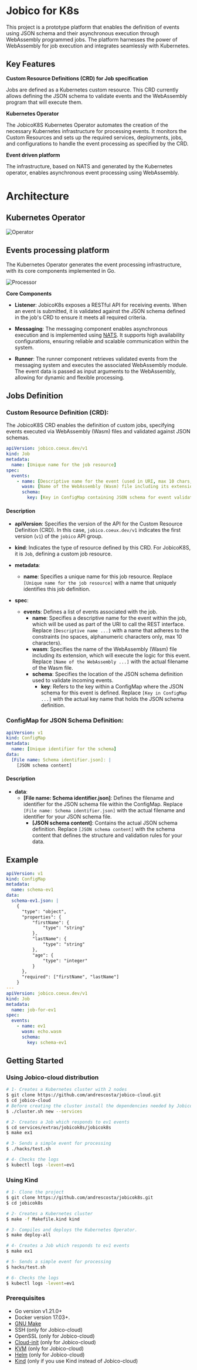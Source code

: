 # Jobico for K8s

This project is a prototype platform that enables the definition of events using JSON schema and their asynchronous execution through WebAssembly programmed jobs. The platform harnesses the power of WebAssembly for job execution and integrates seamlessly with Kubernetes.

## Key Features

**Custom Resource Definitions (CRD) for Job specification**

Jobs are defined as a Kubernetes custom resource. This CRD currently allows defining the JSON schema to validate events and the WebAssembly program that will execute them.

**Kubernetes Operator**

The JobicoK8S Kubernetes Operator automates the creation of the necessary Kubernetes infrastructure for processing events. It monitors the Custom Resources and sets up the required services, deployments, jobs, and configurations to handle the event processing as specified by the CRD.

**Event driven platform**

The infrastructure, based on NATS and generated by the Kubernetes operator, enables asynchronous event processing using WebAssembly.

# Architecture

## Kubernetes Operator

![Operator](img/operator.jpg)

## Events processing platform

The Kubernetes Operator generates the event processing infrastructure, with its core components implemented in Go.

![Processor](img/processor.jpg)


**Core Components**

   - **Listener**: JobicoK8s exposes a RESTful API for receiving events. When an event is submitted, it is validated against the JSON schema defined in the job's CRD to ensure it meets all required criteria.

   - **Messaging**: The messaging component enables asynchronous execution and is implemented using [NATS](https://nats.io/). It supports high availability configurations, ensuring reliable and scalable communication within the system.

   - **Runner**: The runner component retrieves validated events from the messaging system and executes the associated WebAssembly module. The event data is passed as input arguments to the WebAssembly, allowing for dynamic and flexible processing.

## Jobs Definition

### Custom Resource Definition (CRD):

The JobicoK8S CRD enables the definition of custom jobs, specifying events executed via WebAssembly (Wasm) files and validated against JSON schemas.

```yaml
apiVersion: jobico.coeux.dev/v1
kind: Job
metadata:
  name: [Unique name for the job resource]
spec:
  events:
    - name: [Descriptive name for the event (used in URI, max 10 chars, alphanumeric)]
      wasm: [Name of the WebAssembly (Wasm) file including its extension]
      schema:
        key: [Key in ConfigMap containing JSON schema for event validation]
```

#### Description

- **apiVersion**: Specifies the version of the API for the Custom Resource Definition (CRD). In this case, `jobico.coeux.dev/v1` indicates the first version (`v1`) of the `jobico` API group.

- **kind**: Indicates the type of resource defined by this CRD. For JobicoK8S, it is `Job`, defining a custom job resource.

- **metadata**:
  - **name**: Specifies a unique name for this job resource. Replace `[Unique name for the job resource]` with a name that uniquely identifies this job definition.

- **spec**:
  - **events**: Defines a list of events associated with the job.
    - **name**: Specifies a descriptive name for the event within the job, which will be used as part of the URI to call the REST interface. Replace `[Descriptive name ...]` with a name that adheres to the constraints (no spaces, alphanumeric characters only, max 10 characters).
    - **wasm**: Specifies the name of the WebAssembly (Wasm) file including its extension, which will execute the logic for this event. Replace `[Name of the WebAssembly ...]` with the actual filename of the Wasm file.
    - **schema**: Specifies the location of the JSON schema definition used to validate incoming events.
      - **key**: Refers to the key within a ConfigMap where the JSON schema for this event is defined. Replace `[Key in ConfigMap ...]` with the actual key name that holds the JSON schema definition.

### ConfigMap for JSON Schema Definition:

```yaml
apiVersion: v1
kind: ConfigMap
metadata:
  name: [Unique identifier for the schema]
data:
  [File name: Schema identifier.json]: |
    [JSON schema content]
```

#### Description

- **data**:
  - **[File name: Schema identifier.json]**: Defines the filename and identifier for the JSON schema file within the ConfigMap. Replace `[File name: Schema identifier.json]` with the actual filename and identifier for your JSON schema file.
    - **[JSON schema content]**: Contains the actual JSON schema definition. Replace `[JSON schema content]` with the schema content that defines the structure and validation rules for your data.

## Example

```yaml
apiVersion: v1
kind: ConfigMap
metadata:
  name: schema-ev1
data:
  schema-ev1.json: |
    {
      "type": "object",
      "properties": {
          "firstName": {
              "type": "string"
          },
          "lastName": {
              "type": "string"
          },
          "age": {
              "type": "integer"
          }
      },
      "required": ["firstName", "lastName"]
    }
---
apiVersion: jobico.coeux.dev/v1
kind: Job
metadata:
  name: job-for-ev1
spec:
  events:
    - name: ev1
      wasm: echo.wasm
      schema:
        key: schema-ev1
```
## Getting Started

### Using Jobico-cloud distribution
```bash
# 1- Creates a Kubernetes cluster with 2 nodes
$ git clone https://github.com/andrescosta/jobico-cloud.git
$ cd jobico-cloud
# Before creating the cluster install the dependencies needed by Jobico-cloud
$ ./cluster.sh new --services

# 2- Creates a Job which responds to ev1 events
$ cd services/extras/jobicok8s/jobicok8s
$ make ex1

# 3- Sends a simple event for processing
$ ./hacks/test.sh

# 4- Checks the logs
$ kubectl logs -levent=ev1
```
### Using Kind
```bash
# 1- Clone the project
$ git clone https://github.com/andrescosta/jobicok8s.git
$ cd jobicok8s 

# 2- Creates a Kubernetes cluster
$ make -f Makefile.kind kind

# 3- Compiles and deploys the Kubernetes Operator.
$ make deploy-all

# 4- Creates a Job which responds to ev1 events
$ make ex1

# 5- Sends a simple event for processing
$ hacks/test.sh

# 6- Checks the logs
$ kubectl logs -levent=ev1
```
### Prerequisites
- Go version v1.21.0+
- Docker version 17.03+.
- [GNU Make](https://www.gnu.org/software/make/) 
- SSH (only for Jobico-cloud)
- OpenSSL (only for Jobico-cloud)
- [Cloud-init](https://cloud-init.io/) (only for Jobico-cloud)
- [KVM](https://ubuntu.com/blog/kvm-hyphervisor) (only for Jobico-cloud)
- [Helm](https://helm.sh/) (only for Jobico-cloud)
- [Kind](https://kind.sigs.k8s.io/) (only if you use Kind instead of Jobico-cloud)